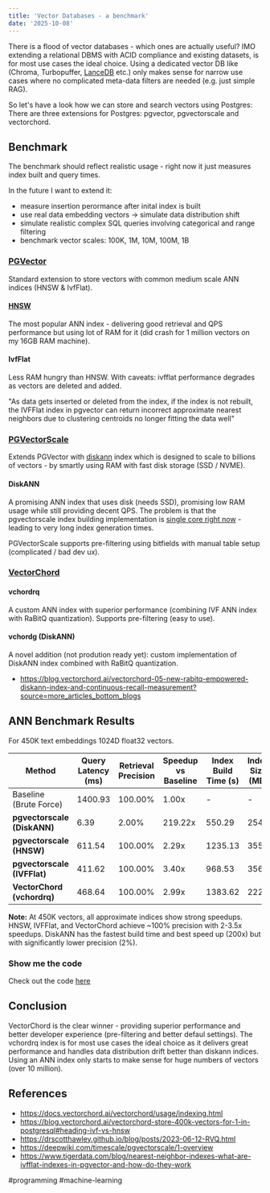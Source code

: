 ```yaml
---
title: 'Vector Databases - a benchmark'
date: '2025-10-08'
---
```

There is a flood of vector databases - which ones are actually useful? IMO extending a relational DBMS with ACID compliance and existing datasets, is for most use cases the ideal choice. Using a dedicated vector DB like (Chroma, Turbopuffer, [LanceDB](https://github.com/lancedb/lancedb) etc.) only makes sense for narrow use cases where no complicated meta-data filters are needed (e.g. just simple RAG). 

So let's have a look how we can store and search vectors using Postgres: There are three extensions for Postgres: pgvector, pgvectorscale and vectorchord.

## Benchmark

The benchmark should reflect realistic usage - right now it just measures index built and query times.

In the future I want to extend it:
- measure insertion perormance after inital index is built
- use real data embedding vectors -> simulate data distribution shift
- simulate realistic complex SQL queries involving categorical and range filtering
- benchmark vector scales: 100K, 1M, 10M, 100M, 1B

### [PGVector](https://github.com/pgvector/pgvector)

Standard extension to store vectors with common medium scale ANN indices (HNSW & IvfFlat).

#### [HNSW](https://github.com/nmslib/hnswlib)

The most popular ANN index - delivering good retrieval and QPS performance but using lot of RAM for it (did crash for 1 million vectors on my 16GB RAM machine).

#### IvfFlat

Less RAM hungry than HNSW. With caveats: ivfflat performance degrades as vectors are deleted and added.

"As data gets inserted or deleted from the index, if the index is not rebuilt, the IVFFlat index in pgvector can return incorrect approximate nearest neighbors due to clustering centroids no longer fitting the data well"

### [PGVectorScale](https://github.com/timescale/pgvectorscale)

Extends PGVector with [diskann](https://github.com/microsoft/DiskANN) index which is designed to scale to billions of vectors - by smartly using RAM with fast disk storage (SSD / NVME).

#### DiskANN

A promising ANN index that uses disk (needs SSD), promising low RAM usage while still providing decent QPS. The problem is that the pgvectorscale index building implementation is [single core right now](https://github.com/timescale/pgvectorscale/issues/38) - leading to very long index generation times.

PGVectorScale supports pre-filtering using bitfields with manual table setup (complicated / bad dev ux).

### [VectorChord](https://github.com/tensorchord/VectorChord)

#### vchordrq

A custom ANN index with superior performance (combining IVF ANN index with RaBitQ quantization). Supports pre-filtering (easy to use).

#### vchordg (DiskANN)

A novel addition (not prodution ready yet): custom implementation of DiskANN index combined with RaBitQ quantization.

- <https://blog.vectorchord.ai/vectorchord-05-new-rabitq-empowered-diskann-index-and-continuous-recall-measurement?source=more_articles_bottom_blogs>

## ANN Benchmark Results

For 450K text embeddings 1024D float32 vectors.

| Method | Query Latency (ms) | Retrieval Precision | Speedup vs Baseline | Index Build Time (s) | Index Size (MB) |
|--------|-------------------|---------------------|---------------------|---------------------|-----------------|
| Baseline (Brute Force) | 1400.93 | 100.00% | 1.00x | - | - |
| **pgvectorscale (DiskANN)** | 6.39 | 2.00% | 219.22x | 550.29 | 254 |
| **pgvectorscale (HNSW)** | 611.54 | 100.00% | 2.29x | 1235.13 | 3555 |
| **pgvectorscale (IVFFlat)** | 411.62 | 100.00% | 3.40x | 968.53 | 3561 |
| **VectorChord (vchordrq)** | 468.64 | 100.00% | 2.99x | 1383.62 | 2229 |

**Note:** At 450K vectors, all approximate indices show strong speedups. HNSW, IVFFlat, and VectorChord achieve ~100% precision with 2-3.5x speedups. DiskANN has the fastest build time and best speed up (200x) but with significantly lower precision (2%).

### Show me the code

Check out the code [here](https://github.com/SeanPedersen/vector-db-benchmark/tree/main)

## Conclusion

VectorChord is the clear winner - providing superior performance and better developer experience (pre-filtering and better defaul settings). The vchordrq index is for most use cases the ideal choice as it delivers great performance and handles data distribution drift better than diskann indices. Using an ANN index only starts to make sense for huge numbers of vectors (over 10 million).

## References

- <https://docs.vectorchord.ai/vectorchord/usage/indexing.html>
- <https://blog.vectorchord.ai/vectorchord-store-400k-vectors-for-1-in-postgresql#heading-ivf-vs-hnsw>
- <https://drscotthawley.github.io/blog/posts/2023-06-12-RVQ.html>
- <https://deepwiki.com/timescale/pgvectorscale/1-overview>
- <https://www.tigerdata.com/blog/nearest-neighbor-indexes-what-are-ivfflat-indexes-in-pgvector-and-how-do-they-work>

#programming #machine-learning
